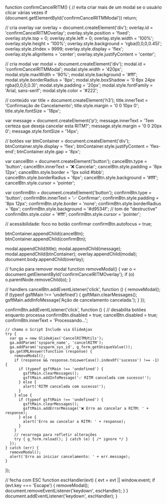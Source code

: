 function confirmCancelRITM() {
  // evita criar mais de um modal se o usuário clicar várias vezes
  if (document.getElementById('confirmCancelRITMModal')) return;

  // cria overlay
  var overlay = document.createElement('div');
  overlay.id = 'confirmCancelRITMOverlay';
  overlay.style.position = 'fixed';
  overlay.style.top = 0;
  overlay.style.left = 0;
  overlay.style.width = '100%';
  overlay.style.height = '100%';
  overlay.style.background = 'rgba(0,0,0,0.45)';
  overlay.style.zIndex = 9999;
  overlay.style.display = 'flex';
  overlay.style.alignItems = 'center';
  overlay.style.justifyContent = 'center';

  // cria modal
  var modal = document.createElement('div');
  modal.id = 'confirmCancelRITMModal';
  modal.style.width = '420px';
  modal.style.maxWidth = '90%';
  modal.style.background = '#fff';
  modal.style.borderRadius = '8px';
  modal.style.boxShadow = '0 6px 24px rgba(0,0,0,0.3)';
  modal.style.padding = '20px';
  modal.style.fontFamily = 'Arial, sans-serif';
  modal.style.color = '#222';

  // conteúdo
  var title = document.createElement('h3');
  title.innerText = 'Confirmação de Cancelamento';
  title.style.margin = '0 0 10px 0';
  title.style.fontSize = '18px';

  var message = document.createElement('p');
  message.innerText = 'Tem certeza que deseja cancelar esta RITM?';
  message.style.margin = '0 0 20px 0';
  message.style.fontSize = '14px';

  // botões
  var btnContainer = document.createElement('div');
  btnContainer.style.display = 'flex';
  btnContainer.style.justifyContent = 'flex-end';
  btnContainer.style.gap = '8px';

  var cancelBtn = document.createElement('button');
  cancelBtn.type = 'button';
  cancelBtn.innerText = '❌ Cancelar';
  cancelBtn.style.padding = '8px 12px';
  cancelBtn.style.border = '1px solid #bbb';
  cancelBtn.style.borderRadius = '6px';
  cancelBtn.style.background = '#fff';
  cancelBtn.style.cursor = 'pointer';

  var confirmBtn = document.createElement('button');
  confirmBtn.type = 'button';
  confirmBtn.innerText = '✅ Confirmar';
  confirmBtn.style.padding = '8px 12px';
  confirmBtn.style.border = 'none';
  confirmBtn.style.borderRadius = '6px';
  confirmBtn.style.background = '#d9534f'; // tom de "destructive"
  confirmBtn.style.color = '#fff';
  confirmBtn.style.cursor = 'pointer';

  // acessibilidade: foco no botão confirmar
  confirmBtn.autofocus = true;

  btnContainer.appendChild(cancelBtn);
  btnContainer.appendChild(confirmBtn);

  modal.appendChild(title);
  modal.appendChild(message);
  modal.appendChild(btnContainer);
  overlay.appendChild(modal);
  document.body.appendChild(overlay);

  // função para remover modal
  function removeModal() {
    var o = document.getElementById('confirmCancelRITMOverlay');
    if (o) o.parentNode.removeChild(o);
  }

  // handlers
  cancelBtn.addEventListener('click', function () {
    removeModal();
    if (typeof gsftMain !== 'undefined') {
      gsftMain.clearMessages();
      gsftMain.addInfoMessage('Ação de cancelamento cancelada.');
    }
  });

  confirmBtn.addEventListener('click', function () {
    // desabilita botões enquanto processa
    confirmBtn.disabled = true;
    cancelBtn.disabled = true;
    confirmBtn.innerText = 'Processando...';

    // chama o Script Include via GlideAjax
    try {
      var ga = new GlideAjax('CancelRITMUtils');
      ga.addParam('sysparm_name', 'cancelRITM');
      ga.addParam('sysparm_sys_id', g_form.getUniqueValue());
      ga.getXMLAnswer(function (response) {
        removeModal();
        if (response && response.toLowerCase().indexOf('sucesso') !== -1) {
          if (typeof gsftMain !== 'undefined') {
            gsftMain.clearMessages();
            gsftMain.addInfoMessage('✅ RITM cancelada com sucesso!');
          } else {
            alert('RITM cancelada com sucesso!');
          }
        } else {
          if (typeof gsftMain !== 'undefined') {
            gsftMain.clearMessages();
            gsftMain.addErrorMessage('❌ Erro ao cancelar a RITM: ' + response);
          } else {
            alert('Erro ao cancelar a RITM: ' + response);
          }
        }
        // recarrega para refletir alterações
        try { g_form.reload(); } catch (e) { /* ignore */ }
      });
    } catch (err) {
      removeModal();
      alert('Erro ao iniciar cancelamento: ' + err.message);
    }
  });

  // fecha com ESC
  function escHandler(evt) {
    evt = evt || window.event;
    if (evt.key === 'Escape') {
      removeModal();
      document.removeEventListener('keydown', escHandler);
    }
  }
  document.addEventListener('keydown', escHandler);
}
